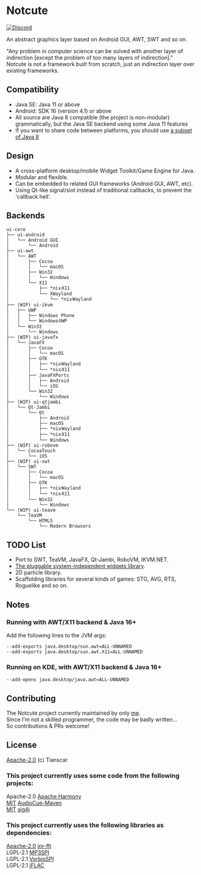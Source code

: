 # Notcute
[![Discord](https://img.shields.io/discord/1062481080202055752?style=for-the-badge&logo=discord)](https://discord.gg/hghED8mWUd)

An abstract graphics layer based on Android GUI, AWT, SWT and so on.

"Any problem in computer science can be solved with another layer of indirection [except the problem of too many layers of indirection]."  
Notcute is not a framework built from scratch, just an indirection layer over existing frameworks.

## Compatibility
- Java SE: Java 11 or above
- Android: SDK 16 (version 4.1) or above
- All source are Java 8 compatible (the project is non-modular) grammatically, but the Java SE backend using some Java 11 features
- If you want to share code between platforms, you should use [a subset of Java 8](https://developer.android.com/studio/write/java8-support-table)

## Design
- A cross-platform desktop/mobile Widget Toolkit/Game Engine for Java.
- Modular and flexible.
- Can be embedded to related GUI frameworks (Android GUI, AWT, etc).
- Using Qt-like signal/slot instead of traditional callbacks, to prevent the 'callback hell'.

## Backends
```
ui-core
├── ui-android
│   └── Android GUI
│       └── Android
├── ui-awt
│   └── AWT
│       ├── Cocoa
│       │   └── macOS
│       ├── Win32
│       │   └── Windows
│       └── X11
│           ├── *nix⁄X11
│           └── XWayland
│               └── *nix⁄Wayland
├── (WIP) ui-ikvm
│   ├── UWP
│   │   ├── Windows Phone
│   │   └── Windows⁄UWP
│   └── Win32
│       └── Windows
├── (WIP) ui-javafx
│   └── JavaFX
│       ├── Cocoa
│       │   └── macOS
│       ├── GTK
│       │   ├── *nix⁄Wayland
│       │   └── *nix⁄X11
│       ├── JavaFXPorts
│       │   ├── Android
│       │   └── iOS
│       └── Win32
│           └── Windows
├── (WIP) ui-qtjambi
│   └── Qt-Jambi
│       └── Qt
│           ├── Android
│           ├── macOS
│           ├── *nix⁄Wayland
│           ├── *nix⁄X11
│           └── Windows
├── (WIP) ui-robovm
│   └── CocoaTouch
│       └── iOS
├── (WIP) ui-swt
│   └── SWT
│       ├── Cocoa
│       │   └── macOS
│       ├── GTK
│       │   ├── *nix⁄Wayland
│       │   └── *nix⁄X11
│       └── Win32
│           └── Windows
└── (WIP) ui-teavm
    └── TeaVM
        └── HTML5
            └── Modern Browsers
```

## TODO List
- Port to SWT, TeaVM, JavaFX, Qt-Jambi, RoboVM, IKVM.NET.
- [The pluggable system-independent widgets library](/widgets).
- 2D particle library.
- Scaffolding libraries for several kinds of games: STG, AVG, RTS, Roguelike and so on.

## Notes
### Running with AWT/X11 backend & Java 16+
Add the following lines to the JVM args: 
```
--add-exports java.desktop/sun.awt=ALL-UNNAMED
--add-exports java.desktop/sun.awt.X11=ALL-UNNAMED
```
### Running on KDE, with AWT/X11 backend & Java 16+
```
--add-opens java.desktop/java.awt=ALL-UNNAMED
```

## Contributing
The Notcute project currently maintained by only [me](https://github.com/Tianscar).  
Since I'm not a skilled programmer, the code may be badly written...  
So contributions & PRs welcome!

## License
[Apache-2.0](LICENSE) (c) Tianscar

### This project currently uses some code from the following projects:
Apache-2.0 [Apache Harmony](https://harmony.apache.org)  
[MIT](https://github.com/philfrei/AudioCue-maven/blob/main/LICENSE) [AudioCue-Maven](https://github.com/philfrei/AudioCue-maven)  
[MIT](https://github.com/msteinbeck/sig4j/blob/master/LICENSE) [sig4j](https://github.com/msteinbeck/sig4j)
### This project currently uses the following libraries as dependencies:
[Apache-2.0](https://github.com/jnr/jnr-ffi/blob/master/LICENSE) [jnr-ffi](https://github.com/jnr/jnr-ffi)  
LGPL-2.1 [MP3SPI](https://mvnrepository.com/artifact/com.googlecode.soundlibs/mp3spi/1.9.5.4)  
LGPL-2.1 [VorbisSPI](https://mvnrepository.com/artifact/com.googlecode.soundlibs/vorbisspi/1.0.3.3)  
LGPL-2.1 [jFLAC](https://jflac.sourceforge.net)
